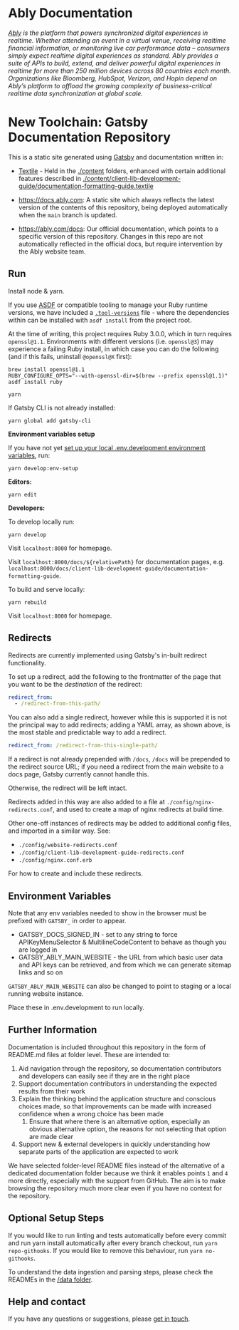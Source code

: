 # Ably Documentation

_[Ably](https://ably.com) is the platform that powers synchronized digital experiences in realtime. Whether attending an event in a virtual venue, receiving realtime financial information, or monitoring live car performance data – consumers simply expect realtime digital experiences as standard. Ably provides a suite of APIs to build, extend, and deliver powerful digital experiences in realtime for more than 250 million devices across 80 countries each month. Organizations like Bloomberg, HubSpot, Verizon, and Hopin depend on Ably’s platform to offload the growing complexity of business-critical realtime data synchronization at global scale._

# New Toolchain: Gatsby Documentation Repository

This is a static site generated using [Gatsby](https://www.gatsbyjs.com/) and documentation written in:

- [Textile](https://github.com/textile/textile-spec) - Held in the [./content](./content) folders, enhanced with certain additional features described in [./content/client-lib-development-guide/documentation-formatting-guide.textile](./content/client-lib-development-guide/documentation-formatting-guide.textile)

- <https://docs.ably.com>: A static site which always reflects the latest version of the contents of this repository, being deployed automatically when the `main` branch is updated.
- <https://ably.com/docs>: Our official documentation, which points to a specific version of this repository. Changes in this repo are not automatically reflected in the official docs, but require intervention by the Ably website team.

## Run

Install node & yarn.

If you use [ASDF](https://github.com/asdf-vm/asdf) or compatible tooling to manage your Ruby runtime versions, we have included a [`.tool-versions`](.tool-versions) file - where the dependencies within can be installed with `asdf install` from the project root.

At the time of writing, this project requires Ruby 3.0.0, which in turn requires `openssl@1.1`. Environments with different versions (i.e. `openssl@3`) may experience a failing Ruby install, in which case you can do the following (and if this fails, uninstall `@openssl@X` first):

```
brew install openssl@1.1
RUBY_CONFIGURE_OPTS="--with-openssl-dir=$(brew --prefix openssl@1.1)" asdf install ruby
```

`yarn`

If Gatsby CLI is not already installed:

`yarn global add gatsby-cli`

**Environment variables setup**

If you have not yet [set up your local .env.development environment variables](#environment-variables), run:

`yarn develop:env-setup`

**Editors:**

`yarn edit`

**Developers:**

To develop locally run:

`yarn develop`

Visit `localhost:8000` for homepage.

Visit `localhost:8000/docs/${relativePath}` for documentation pages, e.g. `localhost:8000/docs/client-lib-development-guide/documentation-formatting-guide`.

To build and serve locally:

`yarn rebuild`

Visit `localhost:8000` for homepage.

## Redirects

Redirects are currently implemented using Gatsby's in-built redirect functionality.

To set up a redirect, add the following to the frontmatter of the page that you want to be the _destination_ of the redirect:

```yaml
redirect_from:
  - /redirect-from-this-path/
```

You can also add a single redirect, however while this is supported it is not the principal way to add redirects; adding a YAML array, as shown above, is the most stable and predictable way to add a redirect.

```yaml
redirect_from: /redirect-from-this-single-path/
```

If a redirect is not already prepended with `/docs`, `/docs` will be prepended to the redirect source URL; if you need a redirect from the main website to a docs page, Gatsby currently cannot handle this.

Otherwise, the redirect will be left intact.

Redirects added in this way are also added to a file at `./config/nginx-redirects.conf`, and used to create a map of nginx redirects at build time.

Other one-off instances of redirects may be added to additional config files, and imported in a similar way. See:

- `./config/website-redirects.conf`
- `./config/client-lib-development-guide-redirects.conf`
- `./config/nginx.conf.erb`

For how to create and include these redirects.

## Environment Variables

Note that any env variables needed to show in the browser must be prefixed with `GATSBY_` in order to appear.

- GATSBY_DOCS_SIGNED_IN - set to any string to force APIKeyMenuSelector & MultilineCodeContent to behave as though you are logged in
- GATSBY_ABLY_MAIN_WEBSITE - the URL from which basic user data and API keys can be retrieved, and from which we can generate sitemap links and so on

`GATSBY_ABLY_MAIN_WEBSITE` can also be changed to point to staging or a local running website instance.

Place these in .env.development to run locally.

## Further Information

Documentation is included throughout this repository in the form of README.md files at folder level. These are intended to:

1. Aid navigation through the repository, so documentation contributors and developers can easily see if they are in the right place
2. Support documentation contributors in understanding the expected results from their work
3. Explain the thinking behind the application structure and conscious choices made, so that improvements can be made with increased confidence when a wrong choice has been made
   1. Ensure that where there is an alternative option, especially an obvious alternative option, the reasons for not selecting that option are made clear
4. Support new & external developers in quickly understanding how separate parts of the application are expected to work

We have selected folder-level README files instead of the alternative of a dedicated documentation folder because we think it enables points `1` and `4` more directly, especially with the support from GitHub. The aim is to make browsing the repository much more clear even if you have no context for the repository.

## Optional Setup Steps

If you would like to run linting and tests automatically before every commit and run yarn install automatically after every branch checkout, run `yarn repo-githooks`. If you would like to remove this behaviour, run `yarn no-githooks`.

To understand the data ingestion and parsing steps, please check the READMEs in the [/data folder](./data/README.md).

## Help and contact

If you have any questions or suggestions, please [get in touch](https://ably.com/contact).
